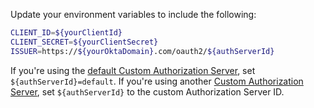 Update your environment variables to include the following:

```bash
CLIENT_ID=${yourClientId}
CLIENT_SECRET=${yourClientSecret}
ISSUER=https://${yourOktaDomain}.com/oauth2/${authServerId}
```

If you're using the [default Custom Authorization Server](/docs/concepts/auth-servers/#default-custom-authorization-server), set `${authServerId}=default`. If you're using another [Custom Authorization Server](/docs/concepts/auth-servers/#custom-authorization-server), set `${authServerId}` to the custom Authorization Server ID.

